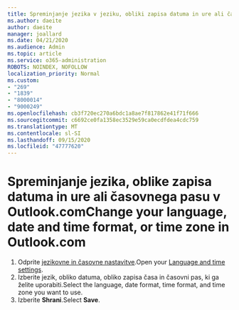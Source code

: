 ```yaml
---
title: Spreminjanje jezika v jeziku, obliki zapisa datuma in ure ali časovnega pasu v Outlook.com
ms.author: daeite
author: daeite
manager: joallard
ms.date: 04/21/2020
ms.audience: Admin
ms.topic: article
ms.service: o365-administration
ROBOTS: NOINDEX, NOFOLLOW
localization_priority: Normal
ms.custom:
- "269"
- "1839"
- "8000014"
- "9000249"
ms.openlocfilehash: cb3f720ec270a6bdc1a8ae7f817862e41f71f666
ms.sourcegitcommit: c6692ce0fa1358ec3529e59ca0ecdfdea4cdc759
ms.translationtype: MT
ms.contentlocale: sl-SI
ms.lasthandoff: 09/15/2020
ms.locfileid: "47777620"
---
```

# <a name="change-your-language-date-and-time-format-or-time-zone-in-outlookcom"></a><span data-ttu-id="0293f-102">Spreminjanje jezika, oblike zapisa datuma in ure ali časovnega pasu v Outlook.com</span><span class="sxs-lookup"><span data-stu-id="0293f-102">Change your language, date and time format, or time zone in Outlook.com</span></span>

1. <span data-ttu-id="0293f-103">Odprite [jezikovne in časovne nastavitve](https://go.microsoft.com/fwlink/?linkid=2085505).</span><span class="sxs-lookup"><span data-stu-id="0293f-103">Open your [Language and time settings](https://go.microsoft.com/fwlink/?linkid=2085505).</span></span>
1. <span data-ttu-id="0293f-104">Izberite jezik, obliko datuma, obliko zapisa časa in časovni pas, ki ga želite uporabiti.</span><span class="sxs-lookup"><span data-stu-id="0293f-104">Select the language, date format, time format, and time zone you want to use.</span></span>
1. <span data-ttu-id="0293f-105">Izberite **Shrani**.</span><span class="sxs-lookup"><span data-stu-id="0293f-105">Select **Save**.</span></span>
